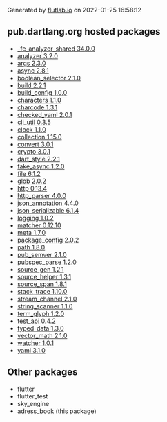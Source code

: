 Generated by [flutlab.io](https://flutlab.io) on 2022-01-25 16:58:12


## pub.dartlang.org hosted packages

 - [_fe_analyzer_shared 34.0.0](https://pub.dartlang.org/packages/_fe_analyzer_shared/versions/34.0.0)
 - [analyzer 3.2.0](https://pub.dartlang.org/packages/analyzer/versions/3.2.0)
 - [args 2.3.0](https://pub.dartlang.org/packages/args/versions/2.3.0)
 - [async 2.8.1](https://pub.dartlang.org/packages/async/versions/2.8.1)
 - [boolean_selector 2.1.0](https://pub.dartlang.org/packages/boolean_selector/versions/2.1.0)
 - [build 2.2.1](https://pub.dartlang.org/packages/build/versions/2.2.1)
 - [build_config 1.0.0](https://pub.dartlang.org/packages/build_config/versions/1.0.0)
 - [characters 1.1.0](https://pub.dartlang.org/packages/characters/versions/1.1.0)
 - [charcode 1.3.1](https://pub.dartlang.org/packages/charcode/versions/1.3.1)
 - [checked_yaml 2.0.1](https://pub.dartlang.org/packages/checked_yaml/versions/2.0.1)
 - [cli_util 0.3.5](https://pub.dartlang.org/packages/cli_util/versions/0.3.5)
 - [clock 1.1.0](https://pub.dartlang.org/packages/clock/versions/1.1.0)
 - [collection 1.15.0](https://pub.dartlang.org/packages/collection/versions/1.15.0)
 - [convert 3.0.1](https://pub.dartlang.org/packages/convert/versions/3.0.1)
 - [crypto 3.0.1](https://pub.dartlang.org/packages/crypto/versions/3.0.1)
 - [dart_style 2.2.1](https://pub.dartlang.org/packages/dart_style/versions/2.2.1)
 - [fake_async 1.2.0](https://pub.dartlang.org/packages/fake_async/versions/1.2.0)
 - [file 6.1.2](https://pub.dartlang.org/packages/file/versions/6.1.2)
 - [glob 2.0.2](https://pub.dartlang.org/packages/glob/versions/2.0.2)
 - [http 0.13.4](https://pub.dartlang.org/packages/http/versions/0.13.4)
 - [http_parser 4.0.0](https://pub.dartlang.org/packages/http_parser/versions/4.0.0)
 - [json_annotation 4.4.0](https://pub.dartlang.org/packages/json_annotation/versions/4.4.0)
 - [json_serializable 6.1.4](https://pub.dartlang.org/packages/json_serializable/versions/6.1.4)
 - [logging 1.0.2](https://pub.dartlang.org/packages/logging/versions/1.0.2)
 - [matcher 0.12.10](https://pub.dartlang.org/packages/matcher/versions/0.12.10)
 - [meta 1.7.0](https://pub.dartlang.org/packages/meta/versions/1.7.0)
 - [package_config 2.0.2](https://pub.dartlang.org/packages/package_config/versions/2.0.2)
 - [path 1.8.0](https://pub.dartlang.org/packages/path/versions/1.8.0)
 - [pub_semver 2.1.0](https://pub.dartlang.org/packages/pub_semver/versions/2.1.0)
 - [pubspec_parse 1.2.0](https://pub.dartlang.org/packages/pubspec_parse/versions/1.2.0)
 - [source_gen 1.2.1](https://pub.dartlang.org/packages/source_gen/versions/1.2.1)
 - [source_helper 1.3.1](https://pub.dartlang.org/packages/source_helper/versions/1.3.1)
 - [source_span 1.8.1](https://pub.dartlang.org/packages/source_span/versions/1.8.1)
 - [stack_trace 1.10.0](https://pub.dartlang.org/packages/stack_trace/versions/1.10.0)
 - [stream_channel 2.1.0](https://pub.dartlang.org/packages/stream_channel/versions/2.1.0)
 - [string_scanner 1.1.0](https://pub.dartlang.org/packages/string_scanner/versions/1.1.0)
 - [term_glyph 1.2.0](https://pub.dartlang.org/packages/term_glyph/versions/1.2.0)
 - [test_api 0.4.2](https://pub.dartlang.org/packages/test_api/versions/0.4.2)
 - [typed_data 1.3.0](https://pub.dartlang.org/packages/typed_data/versions/1.3.0)
 - [vector_math 2.1.0](https://pub.dartlang.org/packages/vector_math/versions/2.1.0)
 - [watcher 1.0.1](https://pub.dartlang.org/packages/watcher/versions/1.0.1)
 - [yaml 3.1.0](https://pub.dartlang.org/packages/yaml/versions/3.1.0)

## Other packages

 - flutter
 - flutter_test
 - sky_engine
 - adress_book (this package)

